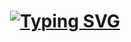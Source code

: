 <h1 align="center">
<a href="https://git.io/typing-svg"><img src="https://readme-typing-svg.demolab.com?font=Fira+Code&weight=600&duration=6000&pause=1009&color=5522F7&center=true&vCenter=true&random=false&width=450&height=60&lines=Hello+there%2C+;I'm+Martyna+Wloka!;Self-proclaimed+coding+ninja%2C;computing+student." alt="Typing SVG" /></a>
</h1>
